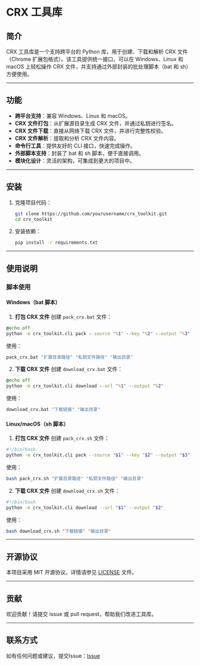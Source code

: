 # CRX 工具库

## 简介
CRX 工具库是一个支持跨平台的 Python 库，用于创建、下载和解析 CRX 文件（Chrome 扩展包格式）。该工具提供统一接口，可以在 Windows、Linux 和 macOS 上轻松操作 CRX 文件，并支持通过外部封装的批处理脚本（bat 和 sh）方便使用。

---

## 功能

- **跨平台支持**：兼容 Windows、Linux 和 macOS。
- **CRX 文件打包**：从扩展源目录生成 CRX 文件，并通过私钥进行签名。
- **CRX 文件下载**：直接从网络下载 CRX 文件，并进行完整性校验。
- **CRX 文件解析**：提取和分析 CRX 文件内容。
- **命令行工具**：提供友好的 CLI 接口，快速完成操作。
- **外部脚本支持**：封装了 bat 和 sh 脚本，便于直接调用。
- **模块化设计**：灵活的架构，可集成到更大的项目中。

---

## 安装

1. 克隆项目代码：
   ```bash
   git clone https://github.com/yourusername/crx_toolkit.git
   cd crx_toolkit
   ```

2. 安装依赖：
   ```bash
   pip install -r requirements.txt
   ```

---

## 使用说明

### 脚本使用

#### Windows（bat 脚本）

1. **打包 CRX 文件**
创建 `pack_crx.bat` 文件：
```bat
@echo off
python -m crx_toolkit.cli pack --source "%1" --key "%2" --output "%3"
```
使用：
```cmd
pack_crx.bat "扩展目录路径" "私钥文件路径" "输出目录"
```

2. **下载 CRX 文件**
创建 `download_crx.bat` 文件：
```bat
@echo off
python -m crx_toolkit.cli download --url "%1" --output "%2"
```
使用：
```cmd
download_crx.bat "下载链接" "输出目录"
```

#### Linux/macOS（sh 脚本）

1. **打包 CRX 文件**
创建 `pack_crx.sh` 文件：
```bash
#!/bin/bash
python -m crx_toolkit.cli pack --source "$1" --key "$2" --output "$3"
```
使用：
```bash
bash pack_crx.sh "扩展目录路径" "私钥文件路径" "输出目录"
```

2. **下载 CRX 文件**
创建 `download_crx.sh` 文件：
```bash
#!/bin/bash
python -m crx_toolkit.cli download --url "$1" --output "$2"
```
使用：
```bash
bash download_crx.sh "下载链接" "输出目录"
```

---

## 开源协议

本项目采用 MIT 开源协议，详情请参见 [LICENSE](LICENSE) 文件。

---

## 贡献

欢迎贡献！请提交 issue 或 pull request，帮助我们改进工具库。

---

## 联系方式

如有任何问题或建议，提交Issue：[Issue](https://github.com/bineanzhou/crx-toolkit/issues)

